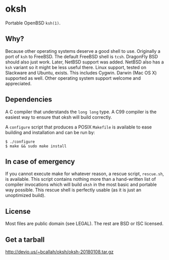 oksh
====
Portable OpenBSD `ksh(1)`.

Why?
----
Because other operating systems deserve a good shell to use.
Originally a port of `ksh` to FreeBSD. The default FreeBSD shell is `tcsh`.
DragonFly BSD should also just work.
Later, NetBSD support was added. NetBSD also has a `ksh` variant so it might
be less useful there.
Linux support, tested on Slackware and Ubuntu, exists. This includes Cygwin.
Darwin (Mac OS X) supported as well.
Other operating system support welcome and appreciated.

Dependencies
------------
A C compiler that understands the `long long` type. A C99 compiler is the
easiest way to ensure that oksh will build correctly.

A `configure` script that produces a POSIX `Makefile` is available to ease
building and installation and can be run by:
```
$ ./configure
$ make && sudo make install
```

In case of emergency
--------------------
If you cannot execute make for whatever reason, a rescue script,
`rescue.sh`, is available. This script contains nothing more than a
hand-written list of compiler invocations which will build `oksh` in the
most basic and portable way possible. This rescue shell is perfectly
usable (as it is just an unoptimized build).

License
-------
Most files are public domain (see LEGAL).
The rest are BSD or ISC licensed.

Get a tarball
-------------
http://devio.us/~bcallah/oksh/oksh-20180108.tar.gz
